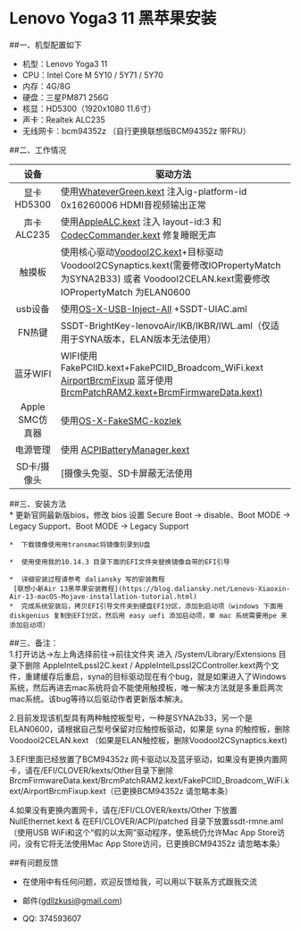 # Lenovo Yoga3 11 **黑苹果安装**

##一、机型配置如下    
  *  机型：Lenovo Yoga3 11 
  *  CPU：Intel Core M 5Y10 / 5Y71 / 5Y70  
  *  内存：4G/8G
  *  硬盘：三星PM871 256G  
  *  核显：HD5300（1920x1080 11.6寸）
  *  声卡：Realtek ALC235  
  *  无线网卡：bcm94352z （自行更换联想版BCM94352z 带FRU）

##二、工作情况    

  |设备|驱动方法|
  |:-----:|-----|
  |显卡HD5300|使用[WhateverGreen.kext](https://github.com/acidanthera/WhateverGreen) 注入ig-platform-id 0x16260006 HDMI音视频输出正常|
  |声卡ALC235|使用[AppleALC.kext](https://github.com/acidanthera/AppleALC) 注入 layout-id:3 和 [CodecCommander.kext](https://github.com/RehabMan/EAPD-Codec-Commander) 修复睡眠无声|
  |触摸板|使用核心驱动[VoodooI2C.kext](https://github.com/alexandred/VoodooI2C)+目标驱动VoodooI2CSynaptics.kext(需要修改IOPropertyMatch 为SYNA2B33) 或者 VoodooI2CELAN.kext需要修改IOPropertyMatch 为ELAN0600|
  |usb设备|使用[OS-X-USB-Inject-All](https://github.com/RehabMan/OS-X-USB-Inject-All) +SSDT-UIAC.aml|
  |FN热键|SSDT-BrightKey-lenovoAir/IKB/IKBR/IWL.aml（仅适用于SYNA版本，ELAN版本无法使用）|
  |蓝牙WIFI|WIFI使用FakePCIID.kext+FakePCIID_Broadcom_WiFi.kext [AirportBrcmFixup](https://github.com/acidanthera/AirportBrcmFixup)  蓝牙使用[BrcmPatchRAM2.kext+BrcmFirmwareData.kext)](https://github.com/RehabMan/OS-X-BrcmPatchRAM) |
  |Apple SMC仿真器|使用[OS-X-FakeSMC-kozlek](https://github.com/RehabMan/OS-X-FakeSMC-kozlek) |
  |电源管理|使用 [ACPIBatteryManager.kext](https://github.com/RehabMan/OS-X-ACPI-Battery-Driver) |
  |SD卡/摄像头|[摄像头免驱、SD卡屏蔽无法使用|
  
  
##三、安装方法    
    *  更新官网最新版bios，修改 bios 设置 Secure Boot → disable、Boot MODE → Legacy Support、Boot MODE → Legacy Support  
    
    *  下载镜像使用用transmac将镜像刻录到U盘  
    
    *  使用使用我的10.14.3 目录下面的EFI文件夹替换镜像自带的EFI引导   
    
    *  详细安装过程请参考 daliansky 写的安装教程  
     [联想小新Air 13黑苹果安装教程](https://blog.daliansky.net/Lenovo-Xiaoxin-Air-13-macOS-Mojave-installation-tutorial.html)
    *  完成系统安装后，拷贝EFI引导文件夹到硬盘EFI分区，添加到启动项（windows 下面用 diskgenius 复制到EFI分区，然后用 easy uefi 添加启动项，单 mac 系统需要用pe 来添加启动项） 
    
##三、备注：     
  1.打开访达→左上角选择前往→前往文件夹 进入 /System/Library/Extensions 目录下删除  AppleIntelLpssI2C.kext / AppleIntelLpssI2CController.kext两个文件，重建缓存后重启，syna的目标驱动现在有个bug，就是如果进入了Windows系统，然后再进去mac系统将会不能使用触摸板，唯一解决方法就是多重启两次mac系统。该bug等待以后驱动作者更新版本解决。    

  2.目前发现该机型具有两种触控板型号，一种是SYNA2b33，另一个是ELAN0600，请根据自己型号保留对应触控板驱动，如果是 syna 的触控板，删除VoodooI2CELAN.kext （如果是ELAN触控板，删除VoodooI2CSynaptics.kext)  
  

  3.EFI里面已经放置了BCM94352z 网卡驱动以及蓝牙驱动，如果没有更换内置网卡，请在/EFI/CLOVER/kexts/Other目录下删除BrcmFirmwareData.kext/BrcmPatchRAM2.kext/FakePCIID_Broadcom_WiFi.kext/AirportBrcmFixup.kext（已更换BCM94352z 请忽略本条）  
  
  4.如果没有更换内置网卡，请在/EFI/CLOVER/kexts/Other 下放置NullEthernet.kext & 在EFI/CLOVER/ACPI/patched 目录下放置ssdt-rmne.aml  （使用USB WiFi和这个“假的以太网”驱动程序，使系统仍允许Mac App Store访问，没有它将无法使用Mac App Store访问，已更换BCM94352z 请忽略本条）
  
##有问题反馈
  *  在使用中有任何问题，欢迎反馈给我，可以用以下联系方式跟我交流  

* 邮件(gdllzkusi@gmail.com)
* QQ: 374593607  
